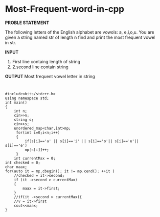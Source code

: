 # Most-Frequent-word-in-cpp

**PROBLE STATEMENT**



The following letters of the English alphabet are vowols: a, e,i,o,u. You are given a string named str of length n 
find and print the most frequent vowel in str.

**INPUT**
1. First line containg length of string
2. 2.second line contain string

**OUTPUT**
Most frequent vowel letter in string

```


#include<bits/stdc++.h>
using namespace std;
int main()
{
    int n;
    cin>>n;
    string s;
    cin>>s;
    unordered_map<char,int>mp;
     for(int i=0;i<n;i++)
     {
         if(s[i]=='a' || s[i]=='i' || s[i]=='o'|| s[i]=='u'|| s[i]=='e')
         mp[s[i]]++;
     }
    int currentMax = 0;
int checked = 0;
char maax;
for(auto it = mp.cbegin(); it != mp.cend(); ++it )
    //checked = it->second;
    if (it ->second > currentMax)
    {
        maax = it->first;
    }
    //if(it ->second > currentMax){
    //v = it->first
    cout<<maax;
}
